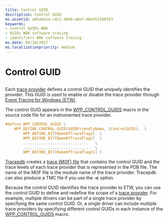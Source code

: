 ```yaml
---
title: Control GUID
description: Control GUID
ms.assetid: a85a5e1a-c4c1-40d4-a0ef-d8e552590f03
keywords:
- control GUIDs WDK
- GUIDs WDK software tracing
- identifiers WDK software tracing
ms.date: 04/20/2017
ms.localizationpriority: medium
---
```


# Control GUID

## <span id="ddk_control_guid_tools"></span><span id="DDK_CONTROL_GUID_TOOLS"></span>

Each [trace provider](trace-provider.md) defines a *control GUID* that uniquely identifies the provider. This GUID is used to enable or disable the trace provider through [Event Tracing for Windows (ETW)](event-tracing-for-windows--etw-.md).

The control GUID appears in the [WPP\_CONTROL\_GUIDS](https://msdn.microsoft.com/library/windows/hardware/ff556186) macro in the source code file for an instrumented trace provider.

```C
#define WPP_CONTROL_GUIDS \
    WPP_DEFINE_CONTROL_GUID(GUIDFriendlyName, (ControlGUID),  \
        WPP_DEFINE_BIT(NameOfTraceFlag1)  \
        WPP_DEFINE_BIT(NameOfTraceFlag2)  \
        .............................   \
        .............................   \
        WPP_DEFINE_BIT(NameOfTraceFlag31) )
```

[Tracepdb](tracepdb.md) creates a [trace (MOF) file](trace-managed-object-format--mof--file.md) that contains the control GUID and the trace levels of each trace provider that is represented in the PDB file. The name of the MOF file is the module name of the trace provider. Tracepdb can also produce a TMC file if you use the **-c** option.

Because the control GUID identifies the trace provider to ETW, you can use the control GUID to define and redefine the scope of a [trace provider](trace-provider.md). For example, multiple drivers can be part of a single trace provider by specifying the same control GUID. Or, a single driver can include multiple trace providers by specifying different control GUIDs in each instance of the [WPP\_CONTROL\_GUIDS](https://msdn.microsoft.com/library/windows/hardware/ff556186) macro.
